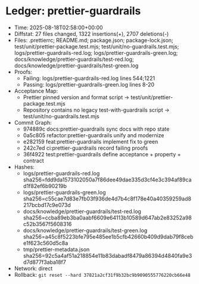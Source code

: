 # Ledger: prettier-guardrails

- Time: 2025-08-18T02:58:00+00:00
- Diffstat: 27 files changed, 1322 insertions(+), 2707 deletions(-)
- Files: .prettierrc; README.md; package.json; package-lock.json;
  test/unit/prettier-package.test.mjs; test/unit/no-guardrails.test.mjs;
  logs/prettier-guardrails-red.log; logs/prettier-guardrails-green.log;
  docs/knowledge/prettier-guardrails/test-red.log;
  docs/knowledge/prettier-guardrails/test-green.log
- Proofs:
  - Failing: logs/prettier-guardrails-red.log lines 544;1221
  - Passing: logs/prettier-guardrails-green.log lines 8-20
- Acceptance Map:
  - Prettier pinned version and format script ->
    test/unit/prettier-package.test.mjs
  - Repository contains no legacy test-with-guardrails script ->
    test/unit/no-guardrails.test.mjs
- Commit Graph:
  - 974889c docs:prettier-guardrails sync docs with repo state
  - 0a5c805 refactor:prettier-guardrails unify and modernize
  - e282159 feat:prettier-guardrails implement fix to green
  - 242c7ed ci:prettier-guardrails record failing proofs
  - 36f4922 test:prettier-guardrails define acceptance + property + contract
- Hashes:
  - logs/prettier-guardrails-red.log
    sha256=fdd9da1573102050a7f86dee49dae335d3cf4e3c394af89cad1f82ef6b90219b
  - logs/prettier-guardrails-green.log
    sha256=c55cae7d83e7fb03f936de4d7b4c8f178e40a40359259ad8217bcbd17c9e073d
  - docs/knowledge/prettier-guardrails/test-red.log
    sha256=ccba89eb3ba0aabf6609e64113b10589d647ab2e83252a98c52b3567f5608316
  - docs/knowledge/prettier-guardrails/test-green.log
    sha256=a45c8f5223bfe795e485ee1b5cfb42660b409d9dab79f8cebe1f623c560d5c8a
  - tmp/prettier-metadata.json
    sha256=92c5a4af51a218854e11b83dabadf8479a86394d4840fa9e3d7d877f3aba18f7
- Network: direct
- Rollback: `git reset --hard 37821a2cf31f9b32bc9b9090555776220cb66e48`
